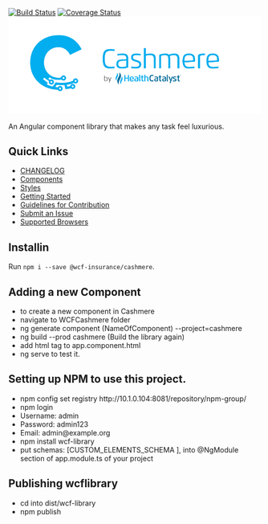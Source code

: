[![Build Status](https://travis-ci.org/HealthCatalyst/Fabric.Cashmere.svg?branch=master)](https://travis-ci.org/HealthCatalyst/Fabric.Cashmere)
[![Coverage Status](https://coveralls.io/repos/github/HealthCatalyst/Fabric.Cashmere/badge.svg?branch=master)](https://coveralls.io/github/HealthCatalyst/Fabric.Cashmere?branch=master)
![Cashmere Banner](https://raw.githubusercontent.com/HealthCatalyst/Fabric.Cashmere/master/CashmereBanner.png)

An Angular component library that makes any task feel luxurious.

## Quick Links

-   [CHANGELOG](https://github.com/HealthCatalyst/Fabric.Cashmere/blob/master/CHANGELOG.md)
-   [Components](https://wcf-insurance.github.io/index.html)
-   [Styles](http://cashmere.healthcatalyst.net/styles)
-   [Getting Started](http://cashmere.healthcatalyst.net/guides/getting-started)
-   [Guidelines for Contribution](http://cashmere.healthcatalyst.net/guides/contribution-guide)
-   [Submit an Issue](http://cashmere.healthcatalyst.net/guides/submit-an-issue)
-   [Supported Browsers](http://cashmere.healthcatalyst.net/guides/supported-browsers)

## Installin
Run `npm i --save @wcf-insurance/cashmere`.

## Adding a new Component
<ul>
<li>to create a new component in Cashmere</li>
<li>navigate to WCFCashmere folder</li>
<li>ng generate component (NameOfComponent) --project=cashmere</li>
<li>ng build --prod cashmere (Build the library again)</li>
<li>add html tag to app.component.html</li>
<li>ng serve to test it.</li>
</ul>

## Setting up NPM to use this project.
<ul>
<li>npm config set registry http://10.1.0.104:8081/repository/npm-group/</li>
<li>npm login</li>
<li>Username: admin</li>
<li>Password: admin123</li>
<li>Email: admin@example.org</li>
<li>npm install wcf-library</li>
<li>put schemas: [CUSTOM_ELEMENTS_SCHEMA ], into @NgModule section of app.module.ts of your project</li>
</ul>

## Publishing wcflibrary
<ul>
<li>cd into dist/wcf-library</li>
<li>npm publish</li>
</ul>
